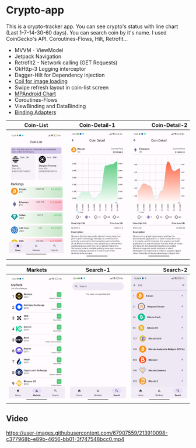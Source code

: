 # Crypto-app
This is a crypto-tracker app. You can see crypto's status with line chart (Last 1-7-14-30-60 days). You can search coin by it's name.  I used CoinGecko's API. Coroutines-Flows, Hilt, Retrofit...

* MVVM - ViewModel
* Jetpack Navigation
* Retrofit2 - Network calling (GET Requests)
* OkHttp-3 Logging interceptor
* Dagger-Hilt for Dependency injection
* <a href="https://coil-kt.github.io/coil/"> Coil for image loading </a>
* Swipe refresh layout in coin-list screen
* <a href="https://github.com/PhilJay/MPAndroidChart"> MPAndroid Chart </a>
* Coroutines-Flows
* ViewBinding and DataBinding
* <a href="https://developer.android.com/topic/libraries/data-binding/binding-adapters"> Binding Adapters </a>


| Coin-List       | Coin-Detail-1           | Coin-Detail-2  |
| ------------- |:-------------:| -----:|
| <img src="screenshots/coin_list.png" width="300px"> </img>      | <img src="screenshots/coin_detail.png" width="300px"> </img> |<img src="screenshots/coin_detail2.png" width="300px"> </img> |


| Markets        | Search-1           | Search-2  |
| ------------- |:-------------:| -----:|
|<img src="screenshots/markets.png" width="300px"> </img>      | <img src="screenshots/search1.png" width="300px"> </img> | <img src="screenshots/search2.png" width="300px"> </img> |

## Video
https://user-images.githubusercontent.com/67907559/213910098-c377968b-e89b-4656-bb01-3f747548bcc0.mp4




